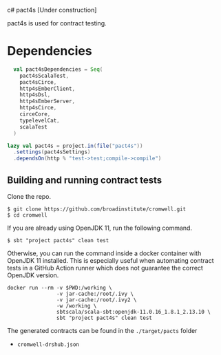 c# pact4s [Under construction]

pact4s is used for contract testing.

# Dependencies

```scala
  val pact4sDependencies = Seq(
    pact4sScalaTest,
    pact4sCirce,
    http4sEmberClient,
    http4sDsl,
    http4sEmberServer,
    http4sCirce,
    circeCore,
    typelevelCat,
    scalaTest
  )

lazy val pact4s = project.in(file("pact4s"))
  .settings(pact4sSettings)
  .dependsOn(http % "test->test;compile->compile")
```

## Building and running contract tests
Clone the repo.
```
$ git clone https://github.com/broadinstitute/cromwell.git 
$ cd cromwell
```

If you are already using OpenJDK 11, run the following command. 
```
$ sbt "project pact4s" clean test  
```

Otherwise, you can run the command inside a docker container with OpenJDK 11 installed. 
This is especially useful when automating contract tests in a GitHub Action runner which does not guarantee the correct OpenJDK version.
```
docker run --rm -v $PWD:/working \
                -v jar-cache:/root/.ivy \
                -v jar-cache:/root/.ivy2 \
                -w /working \
                sbtscala/scala-sbt:openjdk-11.0.16_1.8.1_2.13.10 \
                sbt "project pact4s" clean test
```

The generated contracts can be found in the `./target/pacts` folder
- `cromwell-drshub.json`

